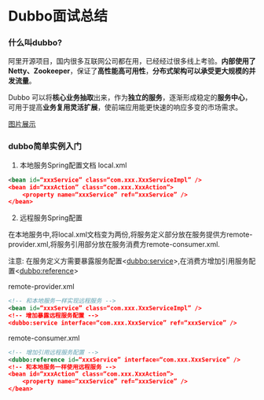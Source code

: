 # Dubbo面试总结

### 什么叫dubbo?

阿里开源项目，国内很多互联网公司都在用，已经经过很多线上考验。**内部使用了 Netty、Zookeeper**，保证了**高性能高可用性**，**分布式架构可以承受更大规模的并发流量**。

Dubbo 可以将**核心业务抽取**出来，作为**独立的服务**，逐渐形成稳定的**服务中心**，可用于提高**业务复用灵活扩展**，使前端应用能更快速的响应多变的市场需求。

[图片展示](https://camo.githubusercontent.com/e11a2ff9575abc290657ba3fdbff5d36f1594e7add67a72e0eda32e449508eef/68747470733a2f2f647562626f2e6170616368652e6f72672f696d67732f6172636869746563747572652e706e67)

### dubbo简单实例入门

1. 本地服务Spring配置文档 local.xml

```xml
<bean id=“xxxService” class=“com.xxx.XxxServiceImpl” />
<bean id=“xxxAction” class=“com.xxx.XxxAction”>
    <property name=“xxxService” ref=“xxxService” />
</bean>
```

2. 远程服务Spring配置   

在本地服务中,将local.xml文档变为两份,将服务定义部分放在服务提供方remote-provider.xml,将服务引用部分放在服务消费方remote-consumer.xml.

注意: 在服务定义方需要暴露服务配置<<dubbo:service>>,在消费方增加引用服务配置<<dubbo:reference>>

remote-provider.xml

```xml
<!-- 和本地服务一样实现远程服务 -->
<bean id=“xxxService” class=“com.xxx.XxxServiceImpl” /> 
<!-- 增加暴露远程服务配置 -->
<dubbo:service interface=“com.xxx.XxxService” ref=“xxxService” /> 
```

remote-consumer.xml

```xml
<!-- 增加引用远程服务配置 -->
<dubbo:reference id=“xxxService” interface=“com.xxx.XxxService” />
<!-- 和本地服务一样使用远程服务 -->
<bean id=“xxxAction” class=“com.xxx.XxxAction”> 
    <property name=“xxxService” ref=“xxxService” />
</bean>
```

